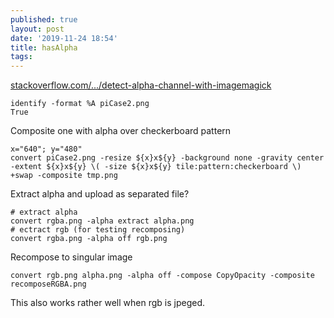 ```yaml
---
published: true
layout: post
date: '2019-11-24 18:54'
title: hasAlpha
tags: 
---
```

[stackoverflow.com/.../detect-alpha-channel-with-imagemagick](https://stackoverflow.com/questions/2581469/detect-alpha-channel-with-imagemagick)

    identify -format %A piCase2.png
    True
    
Composite one with alpha over checkerboard pattern

    x="640"; y="480"
    convert piCase2.png -resize ${x}x${y} -background none -gravity center -extent ${x}x${y} \( -size ${x}x${y} tile:pattern:checkerboard \) +swap -composite tmp.png

Extract alpha and upload as separated file?

    # extract alpha
    convert rgba.png -alpha extract alpha.png
    # ectract rgb (for testing recomposing)
    convert rgba.png -alpha off rgb.png

Recompose to singular image

    convert rgb.png alpha.png -alpha off -compose CopyOpacity -composite recomposeRGBA.png

This also works rather well when rgb is jpeged.
